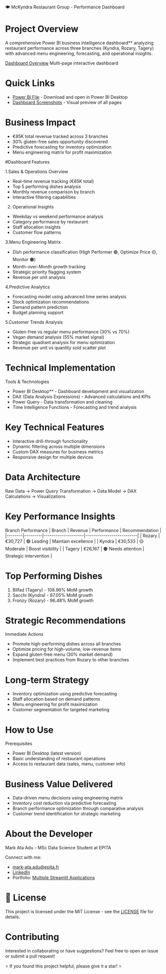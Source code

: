 🍽️ McKyndra Restaurant Group - Performance Dashboard

# Project Overview
A comprehensive Power BI business intelligence dashboard** analyzing restaurant performance across three branches (Kyndra, Rozary, Tagery) with advanced menu engineering, forecasting, and operational insights.

[Dashboard Overview](images/dashboard-overview.png)
Multi-page interactive dashboard 

# Quick Links
- [Power BI File](dashboard/McKyndra_Dashboard.pbix) - Download and open in Power BI Desktop
- [Dashboard Screenshots](images/) - Visual preview of all pages

# Business Impact
- €85K total revenue tracked across 3 branches
- 30% gluten-free sales opportunity discovered
- Predictive forecasting for inventory optimization
- Menu engineering matrix for profit maximization

#Dashboard Features

1.Sales & Operations Overview
- Real-time revenue tracking (€85K total)
- Top 5 performing dishes analysis
- Monthly revenue comparison by branch
- Interactive filtering capabilities

2. Operational Insights
- Weekday vs weekend performance analysis
- Category performance by restaurant
- Staff allocation insights
- Customer flow patterns

3.Menu Engineering Matrix
- Dish performance classification (High Performer 🟢, Optimize Price 🟡, Monitor 🟠)
- Month-over-Month growth tracking
- Strategic priority flagging system
- Revenue per unit analysis

4.Predictive Analytics
- Forecasting model using advanced time series analysis
- Stock optimization recommendations
- Demand pattern prediction
- Budget planning support

5.Customer Trends Analysis
- Gluten-free vs regular menu performance (30% vs 70%)
- Vegan demand analysis (55% market signal)
- Strategic quadrant analysis for menu optimization
- Revenue per unit vs quantity sold scatter plot

# Technical Implementation

Tools & Technologies
- Power BI Desktop** - Dashboard development and visualization
- DAX (Data Analysis Expressions) - Advanced calculations and KPIs
- Power Query - Data transformation and cleaning
- Time Intelligence Functions - Forecasting and trend analysis

# Key Technical Features
- Interactive drill-through functionality
- Dynamic filtering across multiple dimensions
- Custom DAX measures for business metrics
- Responsive design for multiple devices

# Data Architecture
Raw Data → Power Query Transformation → Data Model → DAX Calculations → Visualizations

# Key Performance Insights
Branch Performance
| Branch | Revenue | Performance        |     Recommendation       |
|--------|---------|--------------------|--------------------------|
| Rozary | €30,727 | 🟢 Leading         | Maintain excellence     |
| Kyndra | €30,533 | 🟡 Moderate        | Boost visibility        |
| Tagery | €26,167 | 🟠 Needs attention | Strategic intervention  |

# Top Performing Dishes
1. Bilfad (Tagery) - 108.96% MoM growth 
2. Sacchi (Kyndra) - 87.05% MoM growth 
4. Fronzy (Rozary) - 96.48% MoM growth

# Strategic Recommendations
Immediate Actions
- Promote high-performing dishes across all branches
- Optimize pricing for high-volume, low-revenue items
- Expand gluten-free menu (30% market demand)
- Implement best practices from Rozary to other branches

# Long-term Strategy
- Inventory optimization using predictive forecasting
- Staff allocation based on demand patterns
- Menu engineering for profit maximization
- Customer segmentation for targeted marketing


# How to Use
Prerequisites
- Power BI Desktop (latest version)
- Basic understanding of restaurant operations
- Access to restaurant data (sales, menu, customer info)


# Business Value Delivered
- Data-driven menu decisions using engineering matrix
- Inventory cost reduction via predictive forecasting  
- Branch performance optimization through comparative analysis
- Customer trend identification for strategic marketing


# About the Developer
Mark Ata Adu - MSc Data Science Student at EPITA

Connect with me:
- mark-ata.adu@epita.fr
- [LinkedIn](https://www.linkedin.com/in/mark-ata-adu)
- Portfolio: [Multiple Streamlit Applications](https://visitor-forecast-app.streamlit.app/)

# 📄 License
This project is licensed under the MIT License - see the [LICENSE](LICENSE) file for details.

# Contributing
Interested in collaborating or have suggestions? Feel free to open an issue or submit a pull request!

⭐ If you found this project helpful, please give it a star! ⭐
